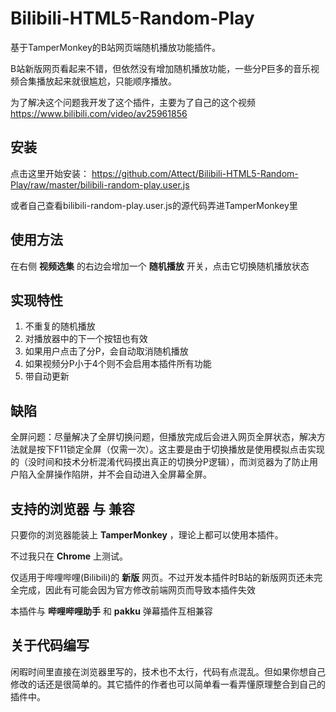 # Bilibili-HTML5-Random-Play
基于TamperMonkey的B站网页端随机播放功能插件。

B站新版网页看起来不错，但依然没有增加随机播放功能，一些分P巨多的音乐视频合集播放起来就很尴尬，只能顺序播放。

为了解决这个问题我开发了这个插件，主要为了自己的这个视频 https://www.bilibili.com/video/av25961856

## 安装
点击这里开始安装： https://github.com/Attect/Bilibili-HTML5-Random-Play/raw/master/bilibili-random-play.user.js

或者自己查看bilibili-random-play.user.js的源代码弄进TamperMonkey里

## 使用方法
在右侧 __视频选集__ 的右边会增加一个 __随机播放__ 开关，点击它切换随机播放状态

## 实现特性
1. 不重复的随机播放
1. 对播放器中的下一个按钮也有效
1. 如果用户点击了分P，会自动取消随机播放
1. 如果视频分P小于4个则不会启用本插件所有功能
1. 带自动更新

## 缺陷
全屏问题：尽量解决了全屏切换问题，但播放完成后会进入网页全屏状态，解决方法就是按下F11锁定全屏（仅需一次）。这主要是由于切换播放是使用模拟点击实现的（没时间和技术分析混淆代码摸出真正的切换分P逻辑），而浏览器为了防止用户陷入全屏操作陷阱，并不会自动进入全屏幕全屏。

## 支持的浏览器 与 兼容
只要你的浏览器能装上 __TamperMonkey__ ，理论上都可以使用本插件。

不过我只在 __Chrome__ 上测试。

仅适用于哔哩哔哩(Bilibili)的 __新版__ 网页。不过开发本插件时B站的新版网页还未完全完成，因此有可能会因为官方修改前端网页而导致本插件失效

本插件与 __哔哩哔哩助手__ 和 __pakku__ 弹幕插件互相兼容

## 关于代码编写
闲暇时间里直接在浏览器里写的，技术也不太行，代码有点混乱。但如果你想自己修改的话还是很简单的。其它插件的作者也可以简单看一看弄懂原理整合到自己的插件中。